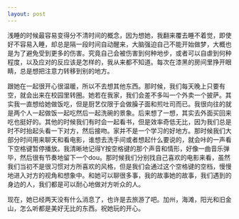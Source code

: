 ```yaml
---
layout: post
---
```

浅睡的时候最容易变得分不清时间的概念，因为想她，我翻来覆去睡不着觉，即使好不容易入睡，却总是隔一段时间自动醒来，大脑强迫自己不能开始做梦，大概也是为了避免受到更多的伤害。究竟自己会被伤害到何种地步，或者可以自虐到何种程度，以及应对的反应该是怎样的，我从来都不知道。每次在漆黑的房间里挣开眼睛，总是想把注意力转移到别的地方。

跟她在一起很开心很温暖，所以不去想其他东西。那时候，我们每天晚上只要有空，就会出来在校园里转圈。她若在我家，我们会差不多叫一个外卖一个披萨。其实我一直想给她做饭吃，但是厨艺仅限于会做臊子面和煎吐司而已。我很向往的就是两个人一起做饭一起吃然后一起洗碗的景象。后来想了一想，其实去外面买回来吃也挺好的。其他的时候我们有时会一起看书，但是效率奇低无比，因为我们总是时不时抬起头看一下对方，然后接吻。家并不是一个学习的好地方。那时候我们大部分时间用来聊天和看电影，谁想去洗手间或者想起什么要说的，就会咔的一声看下空格键暂停播放。我清晰地记得Y按空格键的那个声音和情形，好像一曲音乐弹毕，然后很有节奏地留下一个dou。那时候我们分别找自己喜欢的电影来看，虽然我们当初不是很习惯对方所喜欢的风格，但是我们会通过这个空格键的空档，慢慢地进入对方的视角和想象中。和她可以聊很多事，我的故事她的故事，我们遇到的身边的人，我们都是可以耐心地做对方听众的人。

现在，她已经两天没有什么消息了，也许是去旅游了吧。加州，海滩，阳光和旧金山，怎么听都是美好无比的东西。祝她玩的开心。